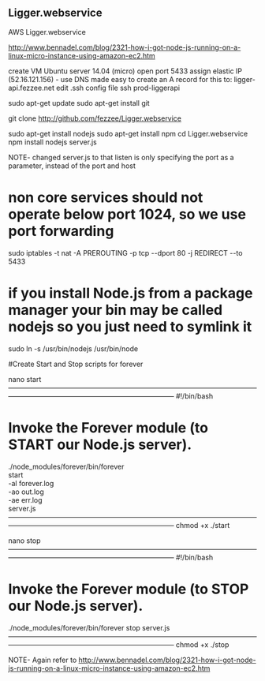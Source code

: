 Ligger.webservice
-----------------

AWS Ligger.webservice

http://www.bennadel.com/blog/2321-how-i-got-node-js-running-on-a-linux-micro-instance-using-amazon-ec2.htm


create VM Ubuntu server 14.04 (micro)
open port 5433
assign elastic IP (52.16.121.156) - use DNS made easy to create an A record for this to:   ligger-api.fezzee.net
edit .ssh config file
ssh prod-liggerapi

sudo apt-get update
sudo apt-get install git

git clone http://github.com/fezzee/Ligger.webservice


sudo apt-get install nodejs
sudo apt-get install npm
cd Ligger.webservice
npm install
nodejs server.js

NOTE- changed server.js to that listen is only specifying the port as a parameter, instead of the port and host

# non core services should not operate below port 1024, so we use port forwarding

sudo iptables -t nat -A PREROUTING -p tcp --dport 80 -j REDIRECT --to 5433

#  if you install Node.js from a package manager your bin may be called nodejs so you just need to symlink it 

sudo ln -s /usr/bin/nodejs /usr/bin/node


#Create Start and Stop scripts for forever 

nano  start
————————————————————————————————————————————————————————————
 #!/bin/bash

 # Invoke the Forever module (to START our Node.js server).
 ./node_modules/forever/bin/forever \
 start \
 -al forever.log \
 -ao out.log \
 -ae err.log \
 server.js
————————————————————————————————————————————————————————————
chmod +x ./start

nano stop
————————————————————————————————————————————————————————————
#!/bin/bash

 # Invoke the Forever module (to STOP our Node.js server).
 ./node_modules/forever/bin/forever stop server.js
————————————————————————————————————————————————————————————
chmod +x ./stop


NOTE- Again refer to http://www.bennadel.com/blog/2321-how-i-got-node-js-running-on-a-linux-micro-instance-using-amazon-ec2.htm

